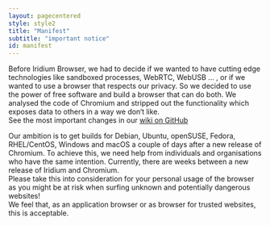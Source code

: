 ```yaml
---
layout: pagecentered
style: style2
title: "Manifest"
subtitle: "important notice"
id: manifest
---
```


Before Iridium Browser, we had to decide if we wanted to have cutting edge technologies like sandboxed processes, WebRTC, WebUSB … , or if we wanted to use a browser that respects our privacy.
So we decided to use the power of free software and build a browser that can do both. We analysed the code of Chromium and stripped out the functionality which exposes data to others in a way we don‘t like.    
See the most important changes in our [wiki on GitHub](https://github.com/iridium-browser/tracker/wiki/Differences-between-Iridium-and-Chromium "Differences between Iridium and Chromium")   
     
Our ambition is to get builds for Debian, Ubuntu, openSUSE, Fedora, RHEL/CentOS, Windows and macOS a couple of days after a new release of Chromium.
To achieve this, we need help from individuals and organisations who have the same intention.
Currently, there are weeks between a new release of Iridium and Chromium.     
Please take this into consideration for your personal usage of the browser as you might be at risk when surfing unknown and potentially dangerous websites!     
We feel that, as an application browser or as browser for trusted websites, this is acceptable.
